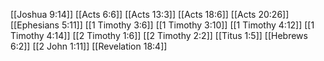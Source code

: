[[Joshua 9:14]]
[[Acts 6:6]]
[[Acts 13:3]]
[[Acts 18:6]]
[[Acts 20:26]]
[[Ephesians 5:11]]
[[1 Timothy 3:6]]
[[1 Timothy 3:10]]
[[1 Timothy 4:12]]
[[1 Timothy 4:14]]
[[2 Timothy 1:6]]
[[2 Timothy 2:2]]
[[Titus 1:5]]
[[Hebrews 6:2]]
[[2 John 1:11]]
[[Revelation 18:4]]
